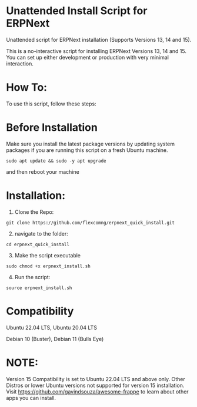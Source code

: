 # Unattended Install Script for ERPNext
Unattended script for ERPNext installation (Supports Versions 13, 14 and 15).

This is a no-interactive script for installing ERPNext Versions 13, 14 and 15. You can set up either development or production with very minimal interaction.

# How To:
To use this script, follow these steps:

# Before Installation

Make sure you install the latest package versions by updating system packages if you are running this script on a fresh Ubuntu machine.

```
sudo apt update && sudo -y apt upgrade
```
and then reboot your machine 

# Installation:

1. Clone the Repo:
```
git clone https://github.com/flexcomng/erpnext_quick_install.git
```
2. navigate to the folder:
```
cd erpnext_quick_install
```
3. Make the script executable
```
sudo chmod +x erpnext_install.sh
```
4. Run the script:
```
source erpnext_install.sh
```
# Compatibility

Ubuntu 22.04 LTS,
Ubuntu 20.04 LTS

Debian 10 (Buster),
Debian 11 (Bulls Eye)

# NOTE:

Version 15 Compatibility is set to Ubuntu 22.04 LTS and above only. Other Distros or lower Ubuntu versions not supported for version 15 installation.
Visit https://github.com/gavindsouza/awesome-frappe to learn about other apps you can install.

